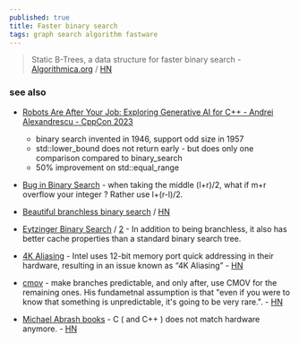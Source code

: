 ```yaml
---
published: true
title: Faster binary search
tags: graph search algorithm fastware
---
```

> Static B-Trees,  a data structure for faster binary search - [Algorithmica.org](https://en.algorithmica.org/hpc/data-structures/s-tree/) / [HN](https://news.ycombinator.com/item?id=30376140)

### see also
- [Robots Are After Your Job: Exploring Generative AI for C++ - Andrei Alexandrescu - CppCon 2023](https://www.youtube.com/watch?v=J48YTbdJNNc)
	- binary search invented in 1946, support odd size in 1957
    - std::lower_bound does not return early - but does only one comparison compared to binary_search
    - 50% improvement on std::equal_range
- [Bug in Binary Search](https://www.youtube.com/watch?v=_eS-nNnkKfI) - when taking the middle (l+r)/2, what if m+r overflow your integer ? Rather use l+(r-l)/2.
- [	Beautiful branchless binary search](https://probablydance.com/2023/04/27/beautiful-branchless-binary-search/) / [HN](https://news.ycombinator.com/item?id=35737862)
- [Eytzinger Binary Search](https://algorithmica.org/en/eytzinger) / [2](https://espindo.la/posts/array-layouts.html) - In addition to being branchless, it also has better cache properties than a standard binary search tree.
- [4K Aliasing](https://richardstartin.github.io/posts/4k-aliasing) - Intel uses 12-bit memory port quick addressing in their hardware, resulting in an issue known as “4K Aliasing” - [HN](https://news.ycombinator.com/item?id=35741301)
- [cmov](https://yarchive.net/comp/linux/cmov.html) - make branches predictable, and only after, use CMOV for the remaining ones. His fundametnal assumption is that "even if you were to know that something is unpredictable, it's going to be very rare.". - [HN](https://news.ycombinator.com/item?id=35738299)

- [Michael Abrash books](https://www.jagregory.com/abrash-black-book/) - C ( and C++ ) does not match hardware anymore. - [HN](https://news.ycombinator.com/item?id=35738633)
